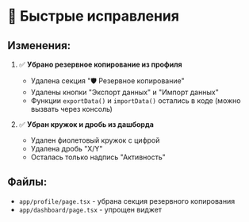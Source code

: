 # 🔧 Быстрые исправления

## Изменения:

1. ✅ **Убрано резервное копирование из профиля**
   - Удалена секция "🛡️ Резервное копирование"
   - Удалены кнопки "Экспорт данных" и "Импорт данных"
   - Функции `exportData()` и `importData()` остались в коде (можно вызвать через консоль)

2. ✅ **Убран кружок и дробь из дашборда**
   - Удален фиолетовый кружок с цифрой
   - Удалена дробь "X/Y"
   - Осталась только надпись "Активность"

## Файлы:
- `app/profile/page.tsx` - убрана секция резервного копирования
- `app/dashboard/page.tsx` - упрощен виджет

